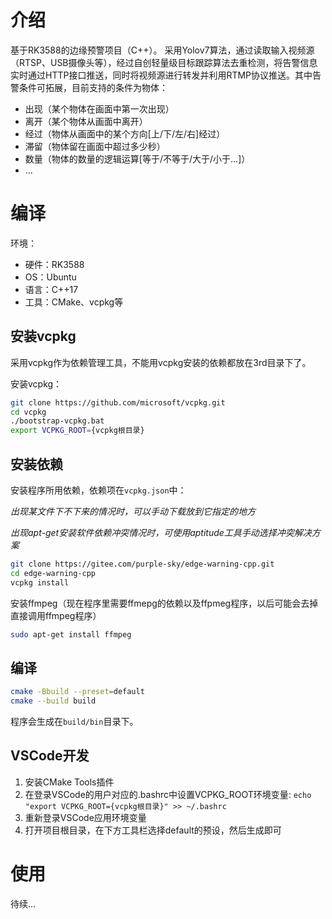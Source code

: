 # 介绍
基于RK3588的边缘预警项目（C++）。
采用Yolov7算法，通过读取输入视频源（RTSP、USB摄像头等），经过自创轻量级目标跟踪算法去重检测，将告警信息实时通过HTTP接口推送，同时将视频源进行转发并利用RTMP协议推送。其中告警条件可拓展，目前支持的条件为物体：
* 出现（某个物体在画面中第一次出现）
* 离开（某个物体从画面中离开）
* 经过（物体从画面中的某个方向[上/下/左/右]经过）
* 滞留（物体留在画面中超过多少秒）
* 数量（物体的数量的逻辑运算[等于/不等于/大于/小于...]）
* ...

# 编译
环境：
* 硬件：RK3588
* OS：Ubuntu
* 语言：C++17
* 工具：CMake、vcpkg等

## 安装vcpkg
采用vcpkg作为依赖管理工具，不能用vcpkg安装的依赖都放在3rd目录下了。

安装vcpkg：
```bash
git clone https://github.com/microsoft/vcpkg.git
cd vcpkg
./bootstrap-vcpkg.bat
export VCPKG_ROOT={vcpkg根目录}
```

## 安装依赖

安装程序所用依赖，依赖项在`vcpkg.json`中：

*出现某文件下不下来的情况时，可以手动下载放到它指定的地方*

*出现apt-get安装软件依赖冲突情况时，可使用aptitude工具手动选择冲突解决方案*

```bash
git clone https://gitee.com/purple-sky/edge-warning-cpp.git
cd edge-warning-cpp
vcpkg install
```

安装ffmpeg（现在程序里需要ffmepg的依赖以及ffpmeg程序，以后可能会去掉直接调用ffmpeg程序）
```bash
sudo apt-get install ffmpeg
```

## 编译
```bash
cmake -Bbuild --preset=default
cmake --build build
```
程序会生成在`build/bin`目录下。

## VSCode开发

1. 安装CMake Tools插件
2. 在登录VSCode的用户对应的.bashrc中设置VCPKG_ROOT环境变量: `echo "export VCPKG_ROOT={vcpkg根目录}" >> ~/.bashrc`
3. 重新登录VSCode应用环境变量
4. 打开项目根目录，在下方工具栏选择default的预设，然后生成即可


# 使用
待续...